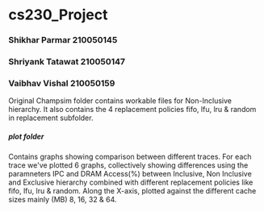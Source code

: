 # cs230_Project
### Shikhar Parmar   210050145 
### Shriyank Tatawat 210050147
### Vaibhav Vishal   210050159

Original Champsim folder contains workable files for Non-Inclusive hierarchy.
It also contains the 4 replacement policies fifo, lfu, lru & random in replacement subfolder.


##### plot folder 
Contains graphs showing comparison between different traces.
For each trace we've plotted 6 graphs, collectively showing differences using the paramneters IPC and DRAM Access(%) between Inclusive, Non Inclusive and Exclusive hierarchy combined with different replacement policies like fifo, lfu, lru & random. Along the X-axis, plotted against the different cache sizes mainly (MB) 8, 16, 32 & 64.
